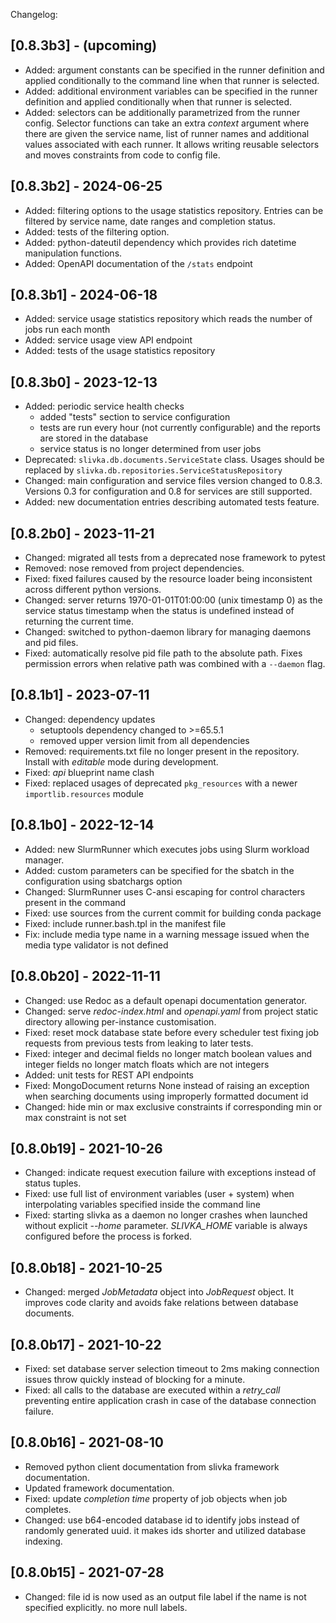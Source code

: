 Changelog:

## [0.8.3b3] - (upcoming)

- Added: argument constants can be specified in the runner definition and
  applied conditionally to the command line when that runner is selected.
- Added: additional environment variables can be specified in the runner
  definition and applied conditionally when that runner is selected.
- Added: selectors can be additionally parametrized from the runner
  config. Selector functions can take an extra *context* argument where
  there are given the service name, list of runner names and additional
  values associated with each runner. It allows writing reusable selectors
  and moves constraints from code to config file.

## [0.8.3b2] - 2024-06-25

- Added: filtering options to the usage statistics repository. Entries can be
  filtered by service name, date ranges and completion status.
- Added: tests of the filtering option.
- Added: python-dateutil dependency which provides rich datetime manipulation
  functions.
- Added: OpenAPI documentation of the `/stats` endpoint

## [0.8.3b1] - 2024-06-18

- Added: service usage statistics repository which reads the number of jobs run
  each month
- Added: service usage view API endpoint
- Added: tests of the usage statistics repository

## [0.8.3b0] - 2023-12-13

- Added: periodic service health checks
    - added "tests" section to service configuration
    - tests are run every hour (not currently configurable) and the reports are
      stored in the database
    - service status is no longer determined from user jobs
- Deprecated: `slivka.db.documents.ServiceState` class. Usages should be
  replaced by `slivka.db.repositories.ServiceStatusRepository`
- Changed: main configuration and service files version changed to 0.8.3.
  Versions 0.3 for configuration and 0.8 for services are still supported.
- Added: new documentation entries describing automated tests feature.

## [0.8.2b0] - 2023-11-21

- Changed: migrated all tests from a deprecated nose framework to pytest
- Removed: nose removed from project dependencies.
- Fixed: fixed failures caused by the resource loader being inconsistent
  across different python versions.
- Changed: server returns 1970-01-01T01:00:00 (unix timestamp 0) as the service
  status timestamp when the status is undefined instead of returning the
  current time.
- Changed: switched to python-daemon library for managing daemons and pid
  files.
- Fixed: automatically resolve pid file path to the absolute path. Fixes
  permission errors when relative path was combined with a `--daemon` flag.

## [0.8.1b1] - 2023-07-11

- Changed: dependency updates
    - setuptools dependency changed to >=65.5.1
    - removed upper version limit from all dependencies
- Removed: requirements.txt file no longer present in the repository.
  Install with _editable_ mode during development.
- Fixed: _api_ blueprint name clash
- Fixed: replaced usages of deprecated `pkg_resources` with a newer
  `importlib.resources` module

## [0.8.1b0] - 2022-12-14

- Added: new SlurmRunner which executes jobs using Slurm workload manager.
- Added: custom parameters can be specified for the sbatch in the
  configuration using sbatchargs option
- Changed: SlurmRunner uses C-ansi escaping for control characters
  present in the command
- Fixed: use sources from the current commit for building conda package
- Fixed: include runner.bash.tpl in the manifest file
- Fix: include media type name in a warning message issued when the
  media type validator is not defined

## [0.8.0b20] - 2022-11-11

- Changed: use Redoc as a default openapi documentation generator.
- Changed: serve _redoc-index.html_ and _openapi.yaml_ from project
  static directory allowing per-instance customisation.
- Fixed: reset mock database state before every scheduler test fixing
  job requests from previous tests from leaking to later tests.
- Fixed: integer and decimal fields no longer match boolean values and
  integer fields no longer match floats which are not integers
- Added: unit tests for REST API endpoints
- Fixed: MongoDocument returns None instead of raising an exception
  when searching documents using improperly formatted document id
- Changed: hide min or max exclusive constraints if corresponding min
  or max constraint is not set

## [0.8.0b19] - 2021-10-26

- Changed: indicate request execution failure with exceptions
  instead of status tuples.
- Fixed: use full list of environment variables (user + system) when
  interpolating variables specified inside the command line
- Fixed: starting slivka as a daemon no longer crashes when launched
  without explicit _--home_ parameter. *SLIVKA_HOME* variable is
  always configured before the process is forked.

## [0.8.0b18] - 2021-10-25

- Changed: merged _JobMetadata_ object into _JobRequest_ object. It
  improves code clarity and avoids fake relations between database
  documents.

## [0.8.0b17] - 2021-10-22

- Fixed: set database server selection timeout to 2ms making
  connection issues throw quickly instead of blocking for a minute.
- Fixed: all calls to the database are executed within a *retry_call*
  preventing entire application crash in case of the database
  connection failure.

## [0.8.0b16] - 2021-08-10

- Removed python client documentation from slivka framework
  documentation.
- Updated framework documentation.
- Fixed: update _completion time_ property of job objects when job
  completes.
- Changed: use b64-encoded database id to identify jobs instead of
  randomly generated uuid. it makes ids shorter and utilized database
  indexing.

## [0.8.0b15] - 2021-07-28

- Changed: file id is now used as an output file label if the name is
  not specified explicitly. no more null labels.
